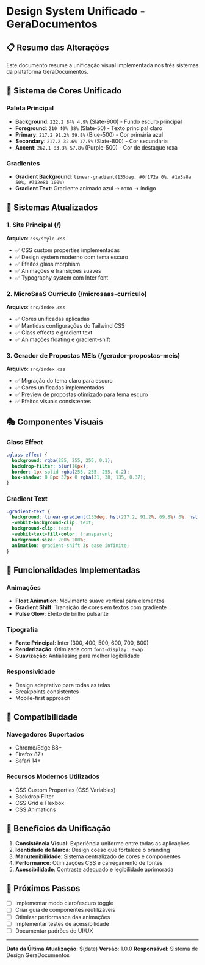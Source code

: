 # Design System Unificado - GeraDocumentos

## 📋 Resumo das Alterações

Este documento resume a unificação visual implementada nos três sistemas da plataforma GeraDocumentos.

## 🎨 Sistema de Cores Unificado

### Paleta Principal
- **Background**: `222.2 84% 4.9%` (Slate-900) - Fundo escuro principal
- **Foreground**: `210 40% 98%` (Slate-50) - Texto principal claro
- **Primary**: `217.2 91.2% 59.8%` (Blue-500) - Cor primária azul
- **Secondary**: `217.2 32.6% 17.5%` (Slate-800) - Cor secundária
- **Accent**: `262.1 83.3% 57.8%` (Purple-500) - Cor de destaque roxa

### Gradientes
- **Gradient Background**: `linear-gradient(135deg, #0f172a 0%, #1e3a8a 50%, #312e81 100%)`
- **Gradient Text**: Gradiente animado azul → roxo → índigo

## 🔧 Sistemas Atualizados

### 1. Site Principal (/)
**Arquivo**: `css/style.css`
- ✅ CSS custom properties implementadas
- ✅ Design system moderno com tema escuro
- ✅ Efeitos glass morphism
- ✅ Animações e transições suaves
- ✅ Typography system com Inter font

### 2. MicroSaaS Currículo (/microsaas-curriculo)
**Arquivo**: `src/index.css`
- ✅ Cores unificadas aplicadas
- ✅ Mantidas configurações do Tailwind CSS
- ✅ Glass effects e gradient text
- ✅ Animações floating e gradient-shift

### 3. Gerador de Propostas MEIs (/gerador-propostas-meis)
**Arquivo**: `src/index.css`
- ✅ Migração do tema claro para escuro
- ✅ Cores unificadas implementadas
- ✅ Preview de propostas otimizado para tema escuro
- ✅ Efeitos visuais consistentes

## 🎭 Componentes Visuais

### Glass Effect
```css
.glass-effect {
  background: rgba(255, 255, 255, 0.1);
  backdrop-filter: blur(16px);
  border: 1px solid rgba(255, 255, 255, 0.2);
  box-shadow: 0 8px 32px 0 rgba(31, 38, 135, 0.37);
}
```

### Gradient Text
```css
.gradient-text {
  background: linear-gradient(135deg, hsl(217.2, 91.2%, 69.8%) 0%, hsl(242.2, 83.3%, 67.8%) 50%, hsl(262.1, 83.3%, 67.8%) 100%);
  -webkit-background-clip: text;
  background-clip: text;
  -webkit-text-fill-color: transparent;
  background-size: 200% 200%;
  animation: gradient-shift 3s ease infinite;
}
```

## 🚀 Funcionalidades Implementadas

### Animações
- **Float Animation**: Movimento suave vertical para elementos
- **Gradient Shift**: Transição de cores em textos com gradiente
- **Pulse Glow**: Efeito de brilho pulsante

### Tipografia
- **Fonte Principal**: Inter (300, 400, 500, 600, 700, 800)
- **Renderização**: Otimizada com `font-display: swap`
- **Suavização**: Antialiasing para melhor legibilidade

### Responsividade
- Design adaptativo para todas as telas
- Breakpoints consistentes
- Mobile-first approach

## 📱 Compatibilidade

### Navegadores Suportados
- Chrome/Edge 88+
- Firefox 87+
- Safari 14+

### Recursos Modernos Utilizados
- CSS Custom Properties (CSS Variables)
- Backdrop Filter
- CSS Grid e Flexbox
- CSS Animations

## 🔄 Benefícios da Unificação

1. **Consistência Visual**: Experiência uniforme entre todas as aplicações
2. **Identidade de Marca**: Design coeso que fortalece o branding
3. **Manutenibilidade**: Sistema centralizado de cores e componentes
4. **Performance**: Otimizações CSS e carregamento de fontes
5. **Acessibilidade**: Contraste adequado e legibilidade aprimorada

## 📄 Próximos Passos

- [ ] Implementar modo claro/escuro toggle
- [ ] Criar guia de componentes reutilizáveis
- [ ] Otimizar performance das animações
- [ ] Implementar testes de acessibilidade
- [ ] Documentar padrões de UI/UX

---

**Data da Última Atualização**: $(date)
**Versão**: 1.0.0
**Responsável**: Sistema de Design GeraDocumentos
